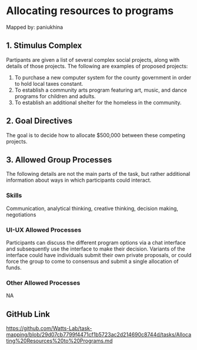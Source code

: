 # Allocating resources to programs

Mapped by: paniukhina 

## 1. Stimulus Complex 
Partipants are given a list of several complex social projects, along with details of those projects. The following are examples of proposed projects:
1. To purchase a new computer system for the county government in order to hold local taxes constant.
2. To establish a community arts program featuring art, music, and dance programs for children and adults.
3. To establish an additional shelter for the homeless in the community.

## 2. Goal Directives 
The goal is to decide how to allocate $500,000 between these competing projects.

## 3. Allowed Group Processes 
The following details are not the main parts of the task, but rather additional information about ways in which participants could interact.

### Skills 
Communication, analytical thinking, creative thinking, decision making, negotiations

### UI-UX Allowed Processes
Participants can discuss the different program options via a chat interface and subsequently use the interface to make their decision. Variants of the interface could have individuals submit their own private proposals, or could force the group to come to consensus and submit a single allocation of funds. 

### Other Allowed Processes
NA

## GitHub Link 
https://github.com/Watts-Lab/task-mapping/blob/29d07cb7799f4471cf1b5723ac2d214690c8744d/tasks/Allocating%20Resources%20to%20Programs.md
